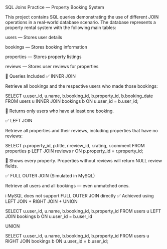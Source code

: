 SQL Joins Practice — Property Booking System

This project contains SQL queries demonstrating the use of different JOIN operations in a real-world database scenario.
The database represents a property rental system with the following main tables:

users — Stores user details

bookings — Stores booking information

properties — Stores property listings

reviews — Stores user reviews for properties

📌 Queries Included
✅ INNER JOIN

Retrieve all bookings and the respective users who made those bookings:

SELECT u.user_id, u.name, b.booking_id, b.property_id, b.booking_date
FROM users u
INNER JOIN bookings b
    ON u.user_id = b.user_id;


📝 Returns only users who have at least one booking.

✅ LEFT JOIN

Retrieve all properties and their reviews, including properties that have no reviews:

SELECT p.property_id, p.title, r.review_id, r.rating, r.comment
FROM properties p
LEFT JOIN reviews r
    ON p.property_id = r.property_id;


📝 Shows every property. Properties without reviews will return NULL review fields.

✅ FULL OUTER JOIN (Simulated in MySQL)

Retrieve all users and all bookings — even unmatched ones.

ℹ️ MySQL does not support FULL OUTER JOIN directly
✅ Achieved using LEFT JOIN + RIGHT JOIN + UNION

SELECT u.user_id, u.name, b.booking_id, b.property_id
FROM users u
LEFT JOIN bookings b
    ON u.user_id = b.user_id

UNION

SELECT u.user_id, u.name, b.booking_id, b.property_id
FROM users u
RIGHT JOIN bookings b
    ON u.user_id = b.user_id;